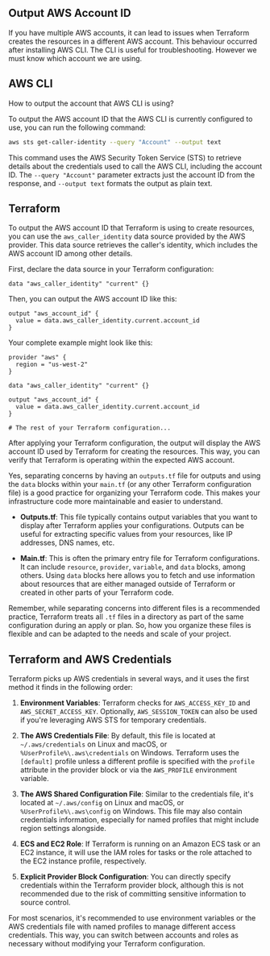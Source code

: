 ## Output AWS Account ID

If you have multiple AWS accounts, it can lead to issues when Terraform creates the resources in a different AWS account. This behaviour occurred after installing AWS CLI. The CLI is useful for troubleshooting. However we must know which account we are using.

## AWS CLI

How to output the account that AWS CLI is using?

To output the AWS account ID that the AWS CLI is currently configured to use, you can run the following command:

```sh
aws sts get-caller-identity --query "Account" --output text
```

This command uses the AWS Security Token Service (STS) to retrieve details about the credentials used to call the AWS CLI, including the account ID. The `--query "Account"` parameter extracts just the account ID from the response, and `--output text` formats the output as plain text.

## Terraform

To output the AWS account ID that Terraform is using to create resources, you can use the `aws_caller_identity` data source provided by the AWS provider. This data source retrieves the caller's identity, which includes the AWS account ID among other details.

First, declare the data source in your Terraform configuration:

```hcl
data "aws_caller_identity" "current" {}
```

Then, you can output the AWS account ID like this:

```hcl
output "aws_account_id" {
  value = data.aws_caller_identity.current.account_id
}
```

Your complete example might look like this:

```hcl
provider "aws" {
  region = "us-west-2"
}

data "aws_caller_identity" "current" {}

output "aws_account_id" {
  value = data.aws_caller_identity.current.account_id
}

# The rest of your Terraform configuration...
```

After applying your Terraform configuration, the output will display the AWS account ID used by Terraform for creating the resources. This way, you can verify that Terraform is operating within the expected AWS account.

Yes, separating concerns by having an `outputs.tf` file for outputs and using the `data` blocks within your `main.tf` (or any other Terraform configuration file) is a good practice for organizing your Terraform code. This makes your infrastructure code more maintainable and easier to understand.

- **Outputs.tf**: This file typically contains output variables that you want to display after Terraform applies your configurations. Outputs can be useful for extracting specific values from your resources, like IP addresses, DNS names, etc.

- **Main.tf**: This is often the primary entry file for Terraform configurations. It can include `resource`, `provider`, `variable`, and `data` blocks, among others. Using `data` blocks here allows you to fetch and use information about resources that are either managed outside of Terraform or created in other parts of your Terraform code.

Remember, while separating concerns into different files is a recommended practice, Terraform treats all `.tf` files in a directory as part of the same configuration during an apply or plan. So, how you organize these files is flexible and can be adapted to the needs and scale of your project.

## Terraform and AWS Credentials

Terraform picks up AWS credentials in several ways, and it uses the first method it finds in the following order:

1. **Environment Variables**: Terraform checks for `AWS_ACCESS_KEY_ID` and `AWS_SECRET_ACCESS_KEY`. Optionally, `AWS_SESSION_TOKEN` can also be used if you're leveraging AWS STS for temporary credentials.

2. **The AWS Credentials File**: By default, this file is located at `~/.aws/credentials` on Linux and macOS, or `%UserProfile%\.aws\credentials` on Windows. Terraform uses the `[default]` profile unless a different profile is specified with the `profile` attribute in the provider block or via the `AWS_PROFILE` environment variable.

3. **The AWS Shared Configuration File**: Similar to the credentials file, it's located at `~/.aws/config` on Linux and macOS, or `%UserProfile%\.aws\config` on Windows. This file may also contain credentials information, especially for named profiles that might include region settings alongside.

4. **ECS and EC2 Role**: If Terraform is running on an Amazon ECS task or an EC2 instance, it will use the IAM roles for tasks or the role attached to the EC2 instance profile, respectively.

5. **Explicit Provider Block Configuration**: You can directly specify credentials within the Terraform provider block, although this is not recommended due to the risk of committing sensitive information to source control.

For most scenarios, it's recommended to use environment variables or the AWS credentials file with named profiles to manage different access credentials. This way, you can switch between accounts and roles as necessary without modifying your Terraform configuration.
